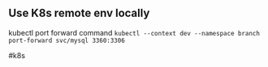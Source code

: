## Use K8s remote env locally 

kubectl port forward command
``` kubectl --context dev --namespace branch port-forward svc/mysql 3360:3306 ```

#k8s
